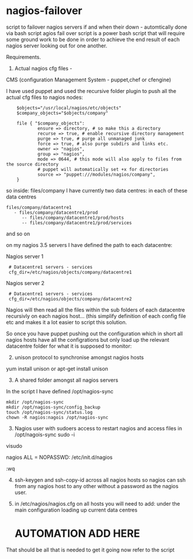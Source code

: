 nagios-failover
===============

script to failover  nagios servers if and when their down - automtically done via bash script
agios fail over script is a power bash script that will require some ground work to be done in order to achieve the end result of each nagios server looking out for one another.
 
Requirements. 

1. Actual nagios cfg files - 

CMS (configuration Management System - puppet,chef or cfengine)

I have used puppet and used the recursive folder plugin to push all the actual cfg files to nagios nodes:

  
  
        $objects="/usr/local/nagios/etc/objects"
        $company_objects="$objects/company"

        file { "$company_objects":
                ensure => directory, # so make this a directory
                recurse => true, # enable recursive directory management
                purge => true, # purge all unmanaged junk
                force => true, # also purge subdirs and links etc.
                owner => "nagios",
                group => "nagios",
                mode => 0644, # this mode will also apply to files from the source directory
                # puppet will automatically set +x for directories
                source => "puppet:///modules/nagios/company",
        }


so inside:
files/company I have currently two data centres:
in each of these data centres

    files/company/datacentre1
       - files/company/datacentre1/prod
          -- files/company/datacentre1/prod/hosts
          -- files/company/datacentre1/prod/services

and so on


on my nagios 3.5 servers I have defined the path to each datacentre:

Nagios server 1

     # Datacentre1 servers - services
     cfg_dir=/etc/nagios/objects/company/datacentre1




Nagios server 2

     # Datacentre1 servers - services
     cfg_dir=/etc/nagios/objects/company/datacentre2


Nagios will then read all the files within the sub folders of each datacentre  recursivly on each nagios host... (this simplify definition of each config file etc and makes it a lot easier to script this solution.


So once you have puppet pushing out the configuration which in short all nagios hosts have all the configrations but only load up the relevant datacentre folder for what it is supposed to monitor:





2. unison protocol to synchronise amongst nagios hosts

yum install unison or apt-get install unison 


3.  A shared folder amongst all nagios servers

In the script I have defined /opt/nagios-sync

    mkdir /opt/nagios-sync
    mkdir /opt/nagios-sync/config_backup
    touch /opt/nagios-sync/status.log
    chown -R nagios:nagois /opt/nagios-sync



3. Nagios user with sudoers access to restart nagios and access files in /opt/nagois-sync
sudo -i 

visudo

nagios ALL = NOPASSWD: /etc/init.d/nagios

:wq


4. ssh-keygen and ssh-copy-id across all nagios hosts so nagios can ssh from any nagios host to any other without a password as the nagios user.





5. in /etc/nagios/nagios.cfg on all hosts you will need to add:
under the main configuration loading up current data centres

     # AUTOMATION ADD HERE





That should be all that is needed to get it going now refer to the script

